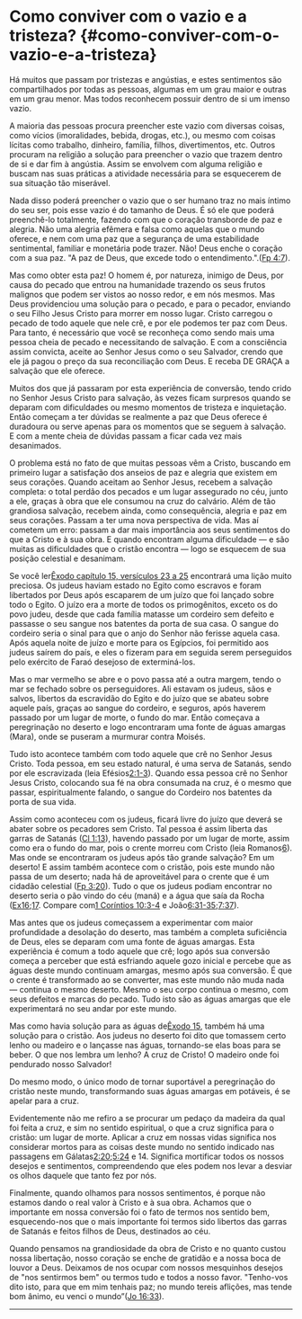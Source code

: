 # Como conviver com o vazio e a tristeza? {#como-conviver-com-o-vazio-e-a-tristeza}

Há muitos que passam por tristezas e angústias, e estes sentimentos são compartilhados por todas as pessoas, algumas em um grau maior e outras em um grau menor. Mas todos reconhecem possuir dentro de si um imenso vazio.

A maioria das pessoas procura preencher este vazio com diversas coisas, como vícios (imoralidades, bebida, drogas, etc.), ou mesmo com coisas lícitas como trabalho, dinheiro, família, filhos, divertimentos, etc. Outros procuram na religião a solução para preencher o vazio que trazem dentro de si e dar fim à angústia. Assim se envolvem com alguma religião e buscam nas suas práticas a atividade necessária para se esquecerem de sua situação tão miserável.

Nada disso poderá preencher o vazio que o ser humano traz no mais íntimo do seu ser, pois esse vazio é do tamanho de Deus. É só ele que poderá preenchê-lo totalmente, fazendo com que o coração transborde de paz e alegria. Não uma alegria efêmera e falsa como aquelas que o mundo oferece, e nem com uma paz que a segurança de uma estabilidade sentimental, familiar e monetária pode trazer. Não! Deus enche o coração com a sua paz. &quot;A paz de Deus, que excede todo o entendimento.&quot;.([Fp 4:7](http://bibliaonline.com.br/acf/fp/4/7)).

Mas como obter esta paz! O homem é, por natureza, inimigo de Deus, por causa do pecado que entrou na humanidade trazendo os seus frutos malignos que podem ser vistos ao nosso redor, e em nós mesmos. Mas Deus providenciou uma solução para o pecado, e para o pecador, enviando o seu Filho Jesus Cristo para morrer em nosso lugar. Cristo carregou o pecado de todo aquele que nele crê, e por ele podemos ter paz com Deus. Para tanto, é necessário que você se reconheça como sendo mais uma pessoa cheia de pecado e necessitando de salvação. E com a consciência assim convicta, aceite ao Senhor Jesus como o seu Salvador, crendo que ele já pagou o preço da sua reconciliação com Deus. E receba DE GRAÇA a salvação que ele oferece.

Muitos dos que já passaram por esta experiência de conversão, tendo crido no Senhor Jesus Cristo para salvação, às vezes ficam surpresos quando se deparam com dificuldades ou mesmo momentos de tristeza e inquietação. Então começam a ter dúvidas se realmente a paz que Deus oferece é duradoura ou serve apenas para os momentos que se seguem à salvação. E com a mente cheia de dúvidas passam a ficar cada vez mais desanimados.

O problema está no fato de que muitas pessoas vêm a Cristo, buscando em primeiro lugar a satisfação dos anseios de paz e alegria que existem em seus corações. Quando aceitam ao Senhor Jesus, recebem a salvação completa: o total perdão dos pecados e um lugar assegurado no céu, junto a ele, graças à obra que ele consumou na cruz do calvário. Além de tão grandiosa salvação, recebem ainda, como consequência, alegria e paz em seus corações. Passam a ter uma nova perspectiva de vida. Mas aí cometem um erro: passam a dar mais importância aos seus sentimentos do que a Cristo e à sua obra. E quando encontram alguma dificuldade — e são muitas as dificuldades que o cristão encontra — logo se esquecem de sua posição celestial e desanimam.

Se você ler[Êxodo capítulo 15, versículos 23 a 25](http://bibliaonline.com.br/acf/ex/15/23-25) encontrará uma lição muito preciosa. Os judeus haviam estado no Egito como escravos e foram libertados por Deus após escaparem de um juízo que foi lançado sobre todo o Egito. O juízo era a morte de todos os primogênitos, exceto os do povo judeu, desde que cada família matasse um cordeiro sem defeito e passasse o seu sangue nos batentes da porta de sua casa. O sangue do cordeiro seria o sinal para que o anjo do Senhor não ferisse aquela casa. Após aquela noite de juízo e morte para os Egípcios, foi permitido aos judeus saírem do país, e eles o fizeram para em seguida serem perseguidos pelo exército de Faraó desejoso de exterminá-los.

Mas o mar vermelho se abre e o povo passa até a outra margem, tendo o mar se fechado sobre os perseguidores. Ali estavam os judeus, sãos e salvos, libertos da escravidão do Egito e do juízo que se abateu sobre aquele país, graças ao sangue do cordeiro, e seguros, após haverem passado por um lugar de morte, o fundo do mar. Então começava a peregrinação no deserto e logo encontraram uma fonte de águas amargas (Mara), onde se puseram a murmurar contra Moisés.

Tudo isto acontece também com todo aquele que crê no Senhor Jesus Cristo. Toda pessoa, em seu estado natural, é uma serva de Satanás, sendo por ele escravizada (leia Efésios[2:1-3](http://bibliaonline.com.br/acf/ef/2/1-3)). Quando essa pessoa crê no Senhor Jesus Cristo, colocando sua fé na obra consumada na cruz, é o mesmo que passar, espiritualmente falando, o sangue do Cordeiro nos batentes da porta de sua vida.

Assim como aconteceu com os judeus, ficará livre do juízo que deverá se abater sobre os pecadores sem Cristo. Tal pessoa é assim liberta das garras de Satanás ([Cl 1:13](http://bibliaonline.com.br/acf/cl/1/13)), havendo passado por um lugar de morte, assim como era o fundo do mar, pois o crente morreu com Cristo (leia Romanos[6](http://bibliaonline.com.br/acf/rm/6)). Mas onde se encontraram os judeus após tão grande salvação? Em um deserto! E assim também acontece com o cristão, pois este mundo não passa de um deserto; nada há de aproveitável para o crente que é um cidadão celestial ([Fp 3:20](http://bibliaonline.com.br/acf/fp/3/20)). Tudo o que os judeus podiam encontrar no deserto seria o pão vindo do céu (maná) e a água que saía da Rocha ([Ex16](http://bibliaonline.com.br/acf/ex/16);[17](http://bibliaonline.com.br/acf/ex/17). Compare com[1 Coríntios 10:3-4](http://bibliaonline.com.br/acf/1co/10/3-4) e João[6:31-35](http://bibliaonline.com.br/acf/jo/6/31-35);[7:37](http://bibliaonline.com.br/acf/jo/7/37)).

Mas antes que os judeus começassem a experimentar com maior profundidade a desolação do deserto, mas também a completa suficiência de Deus, eles se deparam com uma fonte de águas amargas. Esta experiência é comum a todo aquele que crê; logo após sua conversão começa a perceber que está esfriando aquele gozo inicial e percebe que as águas deste mundo continuam amargas, mesmo após sua conversão. É que o crente é transformado ao se converter, mas este mundo não muda nada — continua o mesmo deserto. Mesmo o seu corpo continua o mesmo, com seus defeitos e marcas do pecado. Tudo isto são as águas amargas que ele experimentará no seu andar por este mundo.

Mas como havia solução para as águas de[Êxodo 15](http://bibliaonline.com.br/acf/ex/15), também há uma solução para o cristão. Aos judeus no deserto foi dito que tomassem certo lenho ou madeiro e o lançasse nas águas, tornando-se elas boas para se beber. O que nos lembra um lenho? A cruz de Cristo! O madeiro onde foi pendurado nosso Salvador!

Do mesmo modo, o único modo de tornar suportável a peregrinação do cristão neste mundo, transformando suas águas amargas em potáveis, é se apelar para a cruz.

Evidentemente não me refiro a se procurar um pedaço da madeira da qual foi feita a cruz, e sim no sentido espiritual, o que a cruz significa para o cristão: um lugar de morte. Aplicar a cruz em nossas vidas significa nos considerar mortos para as coisas deste mundo no sentido indicado nas passagens em Gálatas[2:20](http://bibliaonline.com.br/acf/gl/2/20);[5:24](http://bibliaonline.com.br/acf/gl/5/24) e 14\. Significa mortificar todos os nossos desejos e sentimentos, compreendendo que eles podem nos levar a desviar os olhos daquele que tanto fez por nós.

Finalmente, quando olhamos para nossos sentimentos, é porque não estamos dando o real valor à Cristo e à sua obra. Achamos que o importante em nossa conversão foi o fato de termos nos sentido bem, esquecendo-nos que o mais importante foi termos sido libertos das garras de Satanás e feitos filhos de Deus, destinados ao céu.

Quando pensamos na grandiosidade da obra de Cristo e no quanto custou nossa libertação, nosso coração se enche de gratidão e a nossa boca de louvor a Deus. Deixamos de nos ocupar com nossos mesquinhos desejos de &quot;nos sentirmos bem&quot; ou termos tudo e todos a nosso favor. &quot;Tenho-vos dito isto, para que em mim tenhais paz; no mundo tereis aflições, mas tende bom ânimo, eu venci o mundo”([Jo 16:33](http://bibliaonline.com.br/acf/jo/16/33)).

*****